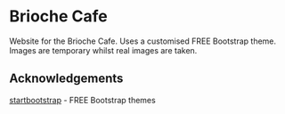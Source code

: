 # Brioche Cafe

Website for the Brioche Cafe. Uses a customised FREE Bootstrap theme. Images are temporary whilst real images are taken.

## Acknowledgements

[startbootstrap](https://startbootstrap.com) - FREE Bootstrap themes
